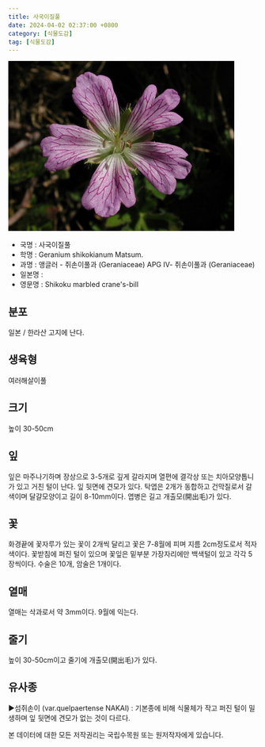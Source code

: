```yaml
---
title: 사국이질풀
date: 2024-04-02 02:37:00 +0800
category: [식물도감]
tag: [식물도감]
---
```




![사국이질풀](/assets/img/fileUpload/plants/basic/Geraniaceae/Geranium/22465/22465_1_th2.jpg)
- 국명 : 사국이질풀
- 학명 : Geranium shikokianum Matsum.
- 과명 : 앵글러 - 쥐손이풀과 (Geraniaceae) APG Ⅳ- 쥐손이풀과 (Geraniaceae)
- 일본명 : 
- 영문명 : Shikoku marbled crane's-bill


## 분포
일본 / 한라산 고지에 난다.
## 생육형
여러해살이풀
## 크기
높이 30-50cm
## 잎
잎은 마주나기하며 장상으로 3-5개로 깊게 갈라지며 열편에 결각상 또는 치아모양톱니가 있고 거친 털이 난다. 잎 뒷면에 견모가 있다. 탁엽은 2개가 동합하고 건막질로서 갈색이며 달걀모양이고 길이 8-10mm이다. 엽병은 길고 개출모(開出毛)가 있다.
## 꽃
화경끝에 꽃자루가 있는 꽃이 2개씩 달리고 꽃은 7-8월에 피며 지름 2cm정도로서 적자색이다. 꽃받침에 퍼진 털이 있으며 꽃잎은 밑부분 가장자리에만 백색털이 있고 각각 5장씩이다. 수술은 10개, 암술은 1개이다.
## 열매
열매는 삭과로서 약 3mm이다. 9월에 익는다. 
## 줄기
높이 30-50cm이고 줄기에 개출모(開出毛)가 있다.
## 유사종
▶섬쥐손이 (var.quelpaertense NAKAI) : 기본종에 비해 식물체가 작고 퍼진 털이 밀생하며 잎 뒷면에 견모가 없는 것이 다르다.






본 데이터에 대한 모든 저작권리는 국립수목원 또는 원저작자에게 있습니다.
